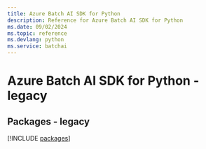 ```yaml
---
title: Azure Batch AI SDK for Python
description: Reference for Azure Batch AI SDK for Python
ms.date: 09/02/2024
ms.topic: reference
ms.devlang: python
ms.service: batchai
---
```

# Azure Batch AI SDK for Python - legacy
## Packages - legacy
[!INCLUDE [packages](batch-ai-index.md)]